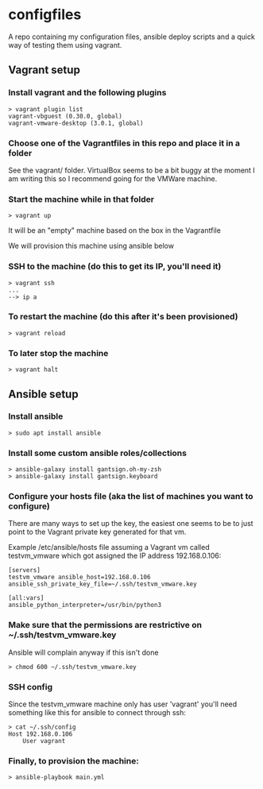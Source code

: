 # configfiles

A repo containing my configuration files, ansible deploy scripts and a quick
way of testing them using vagrant.

## Vagrant setup

### Install vagrant and the following plugins
```
> vagrant plugin list
vagrant-vbguest (0.30.0, global)
vagrant-vmware-desktop (3.0.1, global)
```

### Choose one of the Vagrantfiles in this repo and place it in a folder

See the vagrant/ folder. VirtualBox seems to be a bit buggy at the moment I am
writing this so I recommend going for the VMWare machine.

### Start the machine while in that folder
```
> vagrant up
```

It will be an "empty" machine based on the box in the Vagrantfile

We will provision this machine using ansible below

### SSH to the machine (do this to get its IP, you'll need it)
```
> vagrant ssh
...
--> ip a
```

### To restart the machine (do this after it's been provisioned)
```
> vagrant reload
```

### To later stop the machine
```
> vagrant halt
```




## Ansible setup

### Install ansible
```
> sudo apt install ansible
```

### Install some custom ansible roles/collections
```
> ansible-galaxy install gantsign.oh-my-zsh
> ansible-galaxy install gantsign.keyboard
```


### Configure your hosts file (aka the list of machines you want to configure)

There are many ways to set up the key, the easiest one seems to be to just
point to the Vagrant private key generated for that vm.

Example /etc/ansible/hosts file assuming a Vagrant vm called testvm_vmware
which got assigned the IP address 192.168.0.106:

```
[servers]
testvm_vmware ansible_host=192.168.0.106 ansible_ssh_private_key_file=~/.ssh/testvm_vmware.key

[all:vars]
ansible_python_interpreter=/usr/bin/python3
```


### Make sure that the permissions are restrictive on ~/.ssh/testvm_vmware.key

Ansible will complain anyway if this isn't done

```
> chmod 600 ~/.ssh/testvm_vmware.key
```


### SSH config

Since the testvm_vmware machine only has user 'vagrant' you'll need something
like this for ansible to connect through ssh:

```
> cat ~/.ssh/config
Host 192.168.0.106
    User vagrant
```


### Finally, to provision the machine:
```
> ansible-playbook main.yml
```
